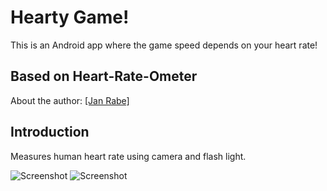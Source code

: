 # Hearty Game!
This is an Android app where the game speed depends on your heart rate!

## Based on Heart-Rate-Ometer
About the author: 
[[Jan Rabe]](https://about.me/janrabe) 

## Introduction

Measures human heart rate using camera and flash light.

![Screenshot](https://raw.githubusercontent.com/kibotu/Heart-Rate-Ometer/master/screenshot.png) 
![Screenshot](https://raw.githubusercontent.com/kibotu/Heart-Rate-Ometer/master/hand_on_phone.png) 

